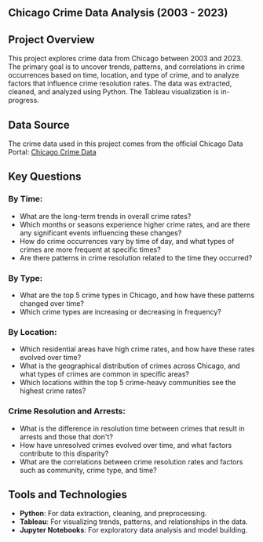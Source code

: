 ## Chicago Crime Data Analysis (2003 - 2023)

## Project Overview
This project explores crime data from Chicago between 2003 and 2023. The primary goal is to uncover trends, patterns, and correlations in crime occurrences based on time, location, and type of crime, and to analyze factors that influence crime resolution rates. The data was extracted, cleaned, and analyzed using Python. The Tableau visualization is in-progress.

## Data Source
The crime data used in this project comes from the official Chicago Data Portal: [Chicago Crime Data](https://catalog.data.gov/dataset/crimes-one-year-prior-to-present)

## Key Questions

### By Time:
- What are the long-term trends in overall crime rates?
- Which months or seasons experience higher crime rates, and are there any significant events influencing these changes?
- How do crime occurrences vary by time of day, and what types of crimes are more frequent at specific times?
- Are there patterns in crime resolution related to the time they occurred?

### By Type:
- What are the top 5 crime types in Chicago, and how have these patterns changed over time?
- Which crime types are increasing or decreasing in frequency?

### By Location:
- Which residential areas have high crime rates, and how have these rates evolved over time?
- What is the geographical distribution of crimes across Chicago, and what types of crimes are common in specific areas?
- Which locations within the top 5 crime-heavy communities see the highest crime rates?

### Crime Resolution and Arrests:
- What is the difference in resolution time between crimes that result in arrests and those that don't?
- How have unresolved crimes evolved over time, and what factors contribute to this disparity?
- What are the correlations between crime resolution rates and factors such as community, crime type, and time?

## Tools and Technologies
- **Python**: For data extraction, cleaning, and preprocessing.
- **Tableau**: For visualizing trends, patterns, and relationships in the data.
- **Jupyter Notebooks**: For exploratory data analysis and model building.
